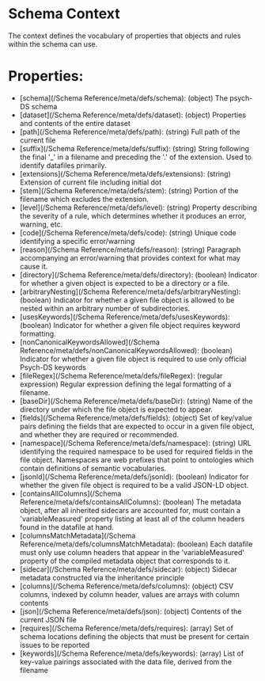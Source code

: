 # Schema Context

The context defines the vocabulary of properties that objects and rules within the schema can use.

# Properties:

- [schema](/Schema Reference/meta/defs/schema): (object) The psych-DS schema
- [dataset](/Schema Reference/meta/defs/dataset): (object) Properties and contents of the entire dataset
- [path](/Schema Reference/meta/defs/path): (string) Full path of the current file
- [suffix](/Schema Reference/meta/defs/suffix): (string) String following the final '_' in a filename and preceding the '.' of the extension. Used to identify datafiles primarily.
- [extensions](/Schema Reference/meta/defs/extensions): (string) Extension of current file including initial dot
- [stem](/Schema Reference/meta/defs/stem): (string) Portion of the filename which excludes the extension.
- [level](/Schema Reference/meta/defs/level): (string) Property describing the severity of a rule, which determines whether it produces an error, warning, etc.
- [code](/Schema Reference/meta/defs/code): (string) Unique code identifying a specific error/warning
- [reason](/Schema Reference/meta/defs/reason): (string) Paragraph accompanying an error/warning that provides context for what may cause it.
- [directory](/Schema Reference/meta/defs/directory): (boolean) Indicator for whether a given object is expected to be a directory or a file.
- [arbitraryNesting](/Schema Reference/meta/defs/arbitraryNesting): (boolean) Indicator for whether a given file object is allowed to be nested within an arbitrary number of subdirectories.
- [usesKeywords](/Schema Reference/meta/defs/usesKeywords): (boolean) Indicator for whether a given file object requires keyword formatting.
- [nonCanonicalKeywordsAllowed](/Schema Reference/meta/defs/nonCanonicalKeywordsAllowed): (boolean) Indicator for whether a given file object is required to use only official Psych-DS keywords
- [fileRegex](/Schema Reference/meta/defs/fileRegex): (regular expression) Regular expression defining the legal formatting of a filename.
- [baseDir](/Schema Reference/meta/defs/baseDir): (string) Name of the directory under which the file object is expected to appear.
- [fields](/Schema Reference/meta/defs/fields): (object) Set of key/value pairs defining the fields that are expected to occur in a given file object, and whether they are required or recommended.
- [namespace](/Schema Reference/meta/defs/namespace): (string) URL identifying the required namespace to be used for required fields in the file object. Namespaces are web prefixes that point to ontologies which contain definitions of semantic vocabularies.
- [jsonld](/Schema Reference/meta/defs/jsonld): (boolean) Indicator for whether the given file object is required to be a valid JSON-LD object.
- [containsAllColumns](/Schema Reference/meta/defs/containsAllColumns): (boolean) The metadata object, after all inherited sidecars are accounted for, must contain a 'variableMeasured' property listing at least all of the column headers found in the datafile at hand.
- [columnsMatchMetadata](/Schema Reference/meta/defs/columnsMatchMetadata): (boolean) Each datafile must only use column headers that appear in the 'variableMeasured' property of the compiled metadata object that corresponds to it.
- [sidecar](/Schema Reference/meta/defs/sidecar): (object) Sidecar metadata constructed via the inheritance principle
- [columns](/Schema Reference/meta/defs/columns): (object) CSV columns, indexed by column header, values are arrays with column contents
- [json](/Schema Reference/meta/defs/json): (object) Contents of the current JSON file
- [requires](/Schema Reference/meta/defs/requires): (array) Set of schema locations defining the objects that must be present for certain issues to be reported
- [keywords](/Schema Reference/meta/defs/keywords): (array) List of key-value pairings associated with the data file, derived from the filename